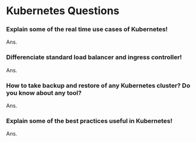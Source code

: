 # Kubernetes Questions

### Explain some of the real time use cases of Kubernetes!

Ans. 


### Differenciate standard load balancer and ingress controller!

Ans. 


### How to take backup and restore of any Kubernetes cluster? Do you know about any tool?

Ans.

### Explain some of the best practices useful in Kubernetes!

Ans.

